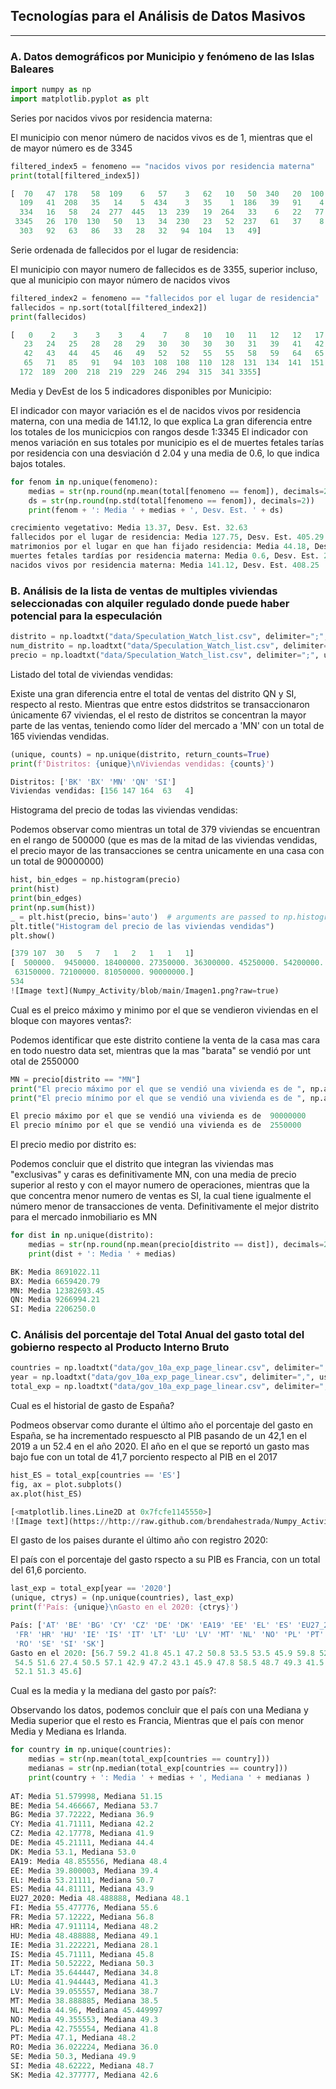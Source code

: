 ## Tecnologías para el Análisis de Datos Masivos
***
### A. Datos demográficos por Municipio y fenómeno de las Islas Baleares

```python
import numpy as np
import matplotlib.pyplot as plt
```

Series por nacidos vivos por residencia materna:

El municipio con menor número de nacidos vivos es de 1, mientras que el de mayor número es de 3345

```python
filtered_index5 = fenomeno == "nacidos vivos por residencia materna"
print(total[filtered_index5])

[  70   47  178   58  109    6   57    3   62   10   50  340   20  100
  109   41  208   35   14    5  434    3   35    1  186   39   91    4
  334   16   58   24  277  445   13  239   19  264   33    6   22   77
 3345   26  170  130   50   13   34  230   23   52  237   61   37    8
  303   92   63   86   33   28   32   94  104   13   49]

```

Serie ordenada de fallecidos por el lugar de residencia:

El municipio con mayor numero de fallecidos es de 3355, superior incluso, que al municipio con mayor número de nacidos vivos 

```python
filtered_index2 = fenomeno == "fallecidos por el lugar de residencia"
fallecidos = np.sort(total[filtered_index2])
print(fallecidos)

[   0    2    3    3    3    4    7    8   10   10   11   12   12   17
   23   24   25   28   28   29   30   30   30   30   31   39   41   42
   42   43   44   45   46   49   52   52   55   55   58   59   64   65
   65   71   85   91   94  103  108  108  110  128  131  134  141  151
  172  189  200  218  219  229  246  294  315  341 3355]

```

Media y DevEst de los 5 indicadores disponibles por Municipio:

El indicador con mayor variación es el de nacidos vivos por residencia materna, con una media de 141.12, lo que explica 
La gran diferencia entre los totales de los municicpios con rangos desde 1:3345
El indicador con menos variación en sus totales por municipio es el de muertes fetales tarías por residencia con una
desviación d 2.04 y una media de 0.6, lo que indica bajos totales.

```python
for fenom in np.unique(fenomeno):
    medias = str(np.round(np.mean(total[fenomeno == fenom]), decimals=2))
    ds = str(np.round(np.std(total[fenomeno == fenom]), decimals=2))
    print(fenom + ': Media ' + medias + ', Desv. Est. ' + ds)

crecimiento vegetativo: Media 13.37, Desv. Est. 32.63
fallecidos por el lugar de residencia: Media 127.75, Desv. Est. 405.29
matrimonios por el lugar en que han fijado residencia: Media 44.18, Desv. Est. 135.04
muertes fetales tardías por residencia materna: Media 0.6, Desv. Est. 2.04
nacidos vivos por residencia materna: Media 141.12, Desv. Est. 408.25
```

### B.  Análisis de la lista de ventas de multiples viviendas seleccionadas con alquiler regulado donde puede haber potencial para la especulación


```python
distrito = np.loadtxt("data/Speculation_Watch_list.csv", delimiter=";", usecols = (0), skiprows=1, dtype="U")
num_distrito = np.loadtxt("data/Speculation_Watch_list.csv", delimiter=";", usecols = (1), skiprows=1, dtype="i")
precio = np.loadtxt("data/Speculation_Watch_list.csv", delimiter=";", usecols = (11), skiprows=1, dtype="i")
```

Listado del total de viviendas vendidas:

Existe una gran diferencia entre el total de ventas del distrito QN y SI, respecto al resto. Mientras que entre estos didstritos
se transaccionaron únicamente 67 viviendas, el el resto de distritos se concentran la mayor parte de las ventas, teniendo
como líder del mercado a 'MN' con un total de 165 viviendas vendidas.

```python
(unique, counts) = np.unique(distrito, return_counts=True)
print(f'Distritos: {unique}\nViviendas vendidas: {counts}')

Distritos: ['BK' 'BX' 'MN' 'QN' 'SI']
Viviendas vendidas: [156 147 164  63   4]

```

Histograma del precio de todas las viviendas vendidas:

Podemos observar como mientras un total de 379 viviendas se encuentran en el rango de 500000 (que es mas de la mitad de las
viviendas vendidas, el precio mayor de las transacciones se centra unicamente en una casa con un total de 90000000)

```python
hist, bin_edges = np.histogram(precio)
print(hist)
print(bin_edges)
print(np.sum(hist))
_ = plt.hist(precio, bins='auto')  # arguments are passed to np.histogram
plt.title("Histogram del precio de las viviendas vendidas")
plt.show()

[379 107  30   5   7   1   2   1   1   1]
[  500000.  9450000. 18400000. 27350000. 36300000. 45250000. 54200000.
 63150000. 72100000. 81050000. 90000000.]
534
![Image text](Numpy_Activity/blob/main/Imagen1.png?raw=true)

```

Cual es el preico máximo y minimo por el que se vendieron viviendas en el bloque con mayores ventas?:

Podemos identificar que este distrito contiene la venta de la casa mas cara en todo nuestro data set, mientras que la mas
"barata" se vendió por unt otal de 2550000

```python
MN = precio[distrito == "MN"]
print("El precio máximo por el que se vendió una vivienda es de ", np.amax(MN))
print("El precio mínimo por el que se vendió una vivienda es de ", np.amin(MN))

El precio máximo por el que se vendió una vivienda es de  90000000
El precio mínimo por el que se vendió una vivienda es de  2550000

```
El precio medio por distrito es:

Podemos concluir que el distrito que integran las viviendas mas "exclusivas" y caras es definitivamente MN, con una media de precio
superior al resto y con el mayor numero de operaciones, mientras que la que concentra menor numero de ventas es SI, la cual 
tiene igualmente el número menor de transacciones de venta. Definitivamente el mejor distrito para el mercado inmobiliario es MN

```python
for dist in np.unique(distrito):
    medias = str(np.round(np.mean(precio[distrito == dist]), decimals=2))
    print(dist + ': Media ' + medias)

BK: Media 8691022.11
BX: Media 6659420.79
MN: Media 12382693.45
QN: Media 9266994.21
SI: Media 2206250.0

```

### C. Análisis del porcentaje del Total Anual del gasto total del gobierno respecto al Producto Interno Bruto

```python
countries = np.loadtxt("data/gov_10a_exp_page_linear.csv", delimiter=",", usecols =(7), skiprows=1, dtype="U")
year = np.loadtxt("data/gov_10a_exp_page_linear.csv", delimiter=",", usecols =(8), skiprows=1, dtype="U")
total_exp = np.loadtxt("data/gov_10a_exp_page_linear.csv", delimiter=",", usecols =(9), skiprows=1, dtype="f")

```

Cual es el historial de gasto de España?

Podmeos observar como durante el último año el porcentaje del gasto en España, se ha incrementado respuescto al PIB
pasando de un 42,1 en el 2019 a un 52.4 en el año 2020. El año en el que se reportó un gasto mas bajo fue con un total 
de 41,7 porciento respecto al PIB en el 2017

```python
hist_ES = total_exp[countries == 'ES']
fig, ax = plot.subplots()
ax.plot(hist_ES)

[<matplotlib.lines.Line2D at 0x7fcfe1145550>]
![Image text](https://http://raw.github.com/brendahestrada/Numpy_Activity/blob/main/Imagen2.png)

```

El gasto de los paises durante el último año con registro 2020:

El país con el porcentaje del gasto rspecto a su PIB es Francia, con un total del 61,6 porciento.

```python
last_exp = total_exp[year == '2020']
(unique, ctrys) = (np.unique(countries), last_exp)
print(f'País: {unique}\nGasto en el 2020: {ctrys}')

País: ['AT' 'BE' 'BG' 'CY' 'CZ' 'DE' 'DK' 'EA19' 'EE' 'EL' 'ES' 'EU27_2020' 'FI'
 'FR' 'HR' 'HU' 'IE' 'IS' 'IT' 'LT' 'LU' 'LV' 'MT' 'NL' 'NO' 'PL' 'PT'
 'RO' 'SE' 'SI' 'SK']
Gasto en el 2020: [56.7 59.2 41.8 45.1 47.2 50.8 53.5 53.5 45.9 59.8 52.4 52.9 57.5 61.6
 54.5 51.6 27.4 50.5 57.1 42.9 47.2 43.1 45.9 47.8 58.5 48.7 49.3 41.5
 52.1 51.3 45.6]

```

Cual es la media y la mediana del gasto por país?:

Observando los datos, podemos concluir que el país con una Mediana y Media superior que el resto es Francia, 
Mientras que el país con menor Media y Mediana es Irlanda.

```python
for country in np.unique(countries):
    medias = str(np.mean(total_exp[countries == country]))
    medianas = str(np.median(total_exp[countries == country]))
    print(country + ': Media ' + medias + ', Mediana ' + medianas )
    
AT: Media 51.579998, Mediana 51.15
BE: Media 54.466667, Mediana 53.7
BG: Media 37.72222, Mediana 36.9
CY: Media 41.71111, Mediana 42.2
CZ: Media 42.17778, Mediana 41.9
DE: Media 45.21111, Mediana 44.4
DK: Media 53.1, Mediana 53.0
EA19: Media 48.855556, Mediana 48.4
EE: Media 39.800003, Mediana 39.4
EL: Media 53.21111, Mediana 50.7
ES: Media 44.81111, Mediana 43.9
EU27_2020: Media 48.488888, Mediana 48.1
FI: Media 55.477776, Mediana 55.6
FR: Media 57.12222, Mediana 56.8
HR: Media 47.911114, Mediana 48.2
HU: Media 48.488888, Mediana 49.1
IE: Media 31.222221, Mediana 28.1
IS: Media 45.71111, Mediana 45.8
IT: Media 50.52222, Mediana 50.3
LT: Media 35.644447, Mediana 34.8
LU: Media 41.944443, Mediana 41.3
LV: Media 39.055557, Mediana 38.7
MT: Media 38.888885, Mediana 38.5
NL: Media 44.96, Mediana 45.449997
NO: Media 49.355553, Mediana 49.3
PL: Media 42.755554, Mediana 41.8
PT: Media 47.1, Mediana 48.2
RO: Media 36.022224, Mediana 36.0
SE: Media 50.3, Mediana 49.9
SI: Media 48.62222, Mediana 48.7
SK: Media 42.377777, Mediana 42.6

```
